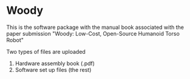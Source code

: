 # Woody
This is the software package with the manual book associated with the paper submission 
"Woody: Low-Cost, Open-Source Humanoid Torso Robot"

Two types of files are uploaded
1. Hardware assembly book (.pdf)
2. Software set up files (the rest)
